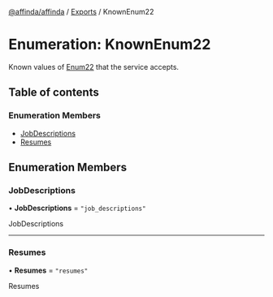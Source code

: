 [@affinda/affinda](../README.md) / [Exports](../modules.md) / KnownEnum22

# Enumeration: KnownEnum22

Known values of [Enum22](../modules.md#enum22) that the service accepts.

## Table of contents

### Enumeration Members

- [JobDescriptions](KnownEnum22.md#jobdescriptions)
- [Resumes](KnownEnum22.md#resumes)

## Enumeration Members

### JobDescriptions

• **JobDescriptions** = ``"job_descriptions"``

JobDescriptions

___

### Resumes

• **Resumes** = ``"resumes"``

Resumes

